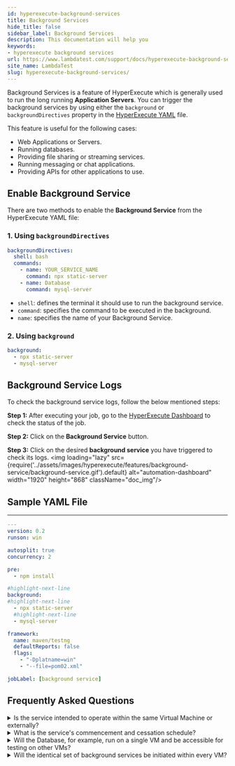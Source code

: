 ```yaml
---
id: hyperexecute-background-services
title: Background Services
hide_title: false
sidebar_label: Background Services
description: This documentation will help you 
keywords:
- hyperexecute background services
url: https://www.lambdatest.com/support/docs/hyperexecute-background-services/
site_name: LambdaTest
slug: hyperexecute-background-services/
---
```


<script type="application/ld+json"
      dangerouslySetInnerHTML={{ __html: JSON.stringify({
       "@context": "https://schema.org",
        "@type": "BreadcrumbList",
        "itemListElement": [{
          "@type": "ListItem",
          "position": 1,
          "name": "LambdaTest",
          "item": "https://www.lambdatest.com"
        },{
          "@type": "ListItem",
          "position": 2,
          "name": "Support",
          "item": "https://www.lambdatest.com/support/docs/"
        },{
          "@type": "ListItem",
          "position": 3,
          "name": "Background Services",
          "item": "https://www.lambdatest.com/support/docs/hyperexecute-background-services/"
        }]
      })
    }}
></script>
Background Services is a feature of HyperExecute which is generally used to run the long running **Application Servers**. You can trigger the background services by using either the `background` or `backgroundDirectives` property in the [HyperExecute YAML](https://www.lambdatest.com/support/docs/deep-dive-into-hyperexecute-yaml/#background) file.

This feature is useful for the following cases:

- Web Applications or Servers.
- Running databases.
- Providing file sharing or streaming services.
- Running messaging or chat applications.
- Providing APIs for other applications to use.

## Enable Background Service
There are two methods to enable the **Background Service** from the HyperExecute YAML file:

### 1. Using `backgroundDirectives`

```yaml
backgroundDirectives:
  shell: bash
  commands:
    - name: YOUR_SERVICE_NAME
      command: npx static-server
    - name: Database
      command: mysql-server
```
- `shell`: defines the terminal it should use to run the background service.
- `command`: specifies the command to be executed in the background.
- `name`: specifies the name of your Background Service.

### 2. Using `background`

```yaml
background:
  - npx static-server
  - mysql-server
```
<!-- If background command fails, then the whole task will be marked as a fail -->

## Background Service Logs

To check the background service logs, follow the below mentioned steps:

**Step 1:** After executing your job, go to the [HyperExecute Dashboard](https://hyperexecute.lambdatest.com/hyperexecute/jobs) to check the status of the job.

**Step 2:** Click on the **Background Service** button.

**Step 3:** Click on the desired **background service** you have triggered to check its logs.
<img loading="lazy" src={require('../assets/images/hyperexecute/features/background-service/background-service.gif').default} alt="automation-dashboard"  width="1920" height="868" className="doc_img"/>

## Sample YAML File
***

```yaml
---
version: 0.2
runson: win

autosplit: true
concurrency: 2

pre:
  - npm install

#highlight-next-line
background:
#highlight-next-line
  - npx static-server
  #highlight-next-line
  - mysql-server

framework:
  name: maven/testng
  defaultReports: false
  flags:
    - "-Dplatname=win"
    - "--file=pom02.xml"

jobLabel: [background service]
```

## Frequently Asked Questions

<details><summary>Is the service intended to operate within the same Virtual Machine or externally?</summary> Yes, the service will run within the same Virtual Machine. </details>

<details><summary>What is the service's commencement and cessation schedule?</summary> It initiates the execution of all background commands concurrently with the pre-stage and continues until the completion of post-run command execution. </details>

<details><summary>Will the Database, for example, run on a single VM and be accessible for testing on other VMs?</summary> No, the background service can only be accessed from within the same VM.</details>

<details><summary>Will the identical set of background services be initiated within every VM?</summary> Yes, if the same set of background services, such as **`npm run server`**, are establishing HTTP servers on the same port, it is likely that one of the commands will encounter a binding issue and fail. </details>


<!-- <details><summary>Will the identical set of background services be initiated within every VM?</summary>

Yes, if the same set of background services, such as npm run server, are establishing HTTP servers on the same port, it is likely that one of the commands will encounter a binding issue and fail.</details> -->